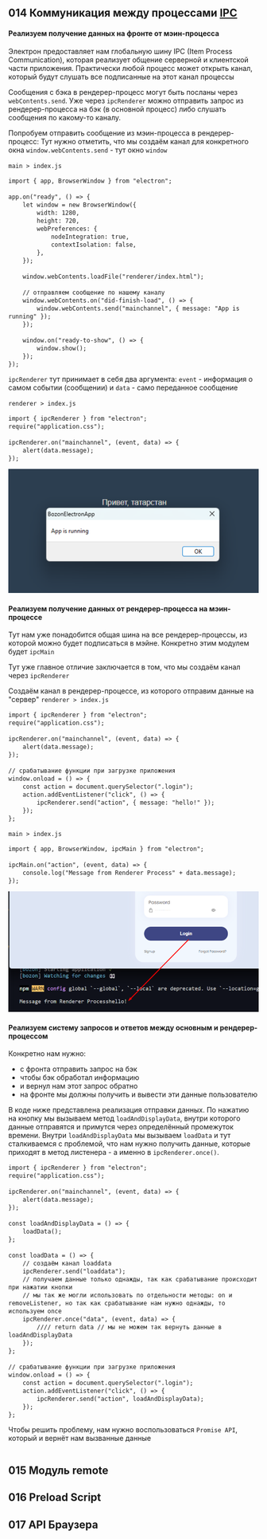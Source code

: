 ## 014 Коммуникация между процессами [IPC](https://www.electronjs.org/docs/latest/api/ipc-main)

#### Реализуем получение данных на фронте от мэин-процесса 

Электрон предоставляет нам глобальную шину IPC (Item Process Communication), которая реализует общение серверной и клиентской части приложения. Практически любой процесс может открыть канал, который будут слушать все подписанные на этот канал процессы

Сообщения с бэка в рендерер-процесс могут быть посланы через `webContents.send`. Уже через `ipcRenderer` можно отправить запрос из рендерер-процесса на бэк (в основной процесс) либо слушать сообщения по какому-то каналу.

Попробуем отправить сообщение из мэин-процесса в рендерер-процесс:
Тут нужно отметить, что мы создаём канал для конкретного окна `window.webContents.send` - тут окно `window`

`main > index.js`
```JS
import { app, BrowserWindow } from "electron";

app.on("ready", () => {
	let window = new BrowserWindow({
		width: 1280,
		height: 720,
		webPreferences: {
			nodeIntegration: true,
			contextIsolation: false,
		},
	});

	window.webContents.loadFile("renderer/index.html");

	// отправляем сообщение по нашему каналу
	window.webContents.on("did-finish-load", () => {
		window.webContents.send("mainchannel", { message: "App is running" });
	});

	window.on("ready-to-show", () => {
		window.show();
	});
});
```

`ipcRenderer` тут принимает в себя два аргумента: `event` - информация о самом событии (сообщении) и `data` - само переданное сообщение 

`renderer > index.js`
```JS
import { ipcRenderer } from "electron";
require("application.css");

ipcRenderer.on("mainchannel", (event, data) => {
	alert(data.message);
});
```

![](_png/Pasted%20image%2020221113131100.png)

#### Реализуем получение данных от рендерер-процесса на мэин-процессе 

Тут нам уже понадобится общая шина на все рендерер-процессы, из которой можно будет подписаться в мэйне. Конкретно этим модулем будет `ipcMain`

Тут уже главное отличие заключается в том, что мы создаём канал через `ipcRenderer`

Создаём канал в рендерер-процессе, из которого отправим данные на "сервер"
`renderer > index.js`
```JS
import { ipcRenderer } from "electron";
require("application.css");

ipcRenderer.on("mainchannel", (event, data) => {
	alert(data.message);
});

// срабатывание функции при загрузке приложения
window.onload = () => {
	const action = document.querySelector(".login");
	action.addEventListener("click", () => {
		ipcRenderer.send("action", { message: "hello!" });
	});
};
```

`main > index.js`
```JS
import { app, BrowserWindow, ipcMain } from "electron";

ipcMain.on("action", (event, data) => {
	console.log("Message from Renderer Process" + data.message);
});
```

![](_png/Pasted%20image%2020221113174824.png)

#### Реализуем систему запросов и ответов между основным и рендерер-процессом

Конкретно нам нужно:
- с фронта отправить запрос на бэк 
- чтобы бэк обработал информацию 
- и вернул нам этот запрос обратно 
- на фронте мы должны получить и вывести эти данные пользователю 

В коде ниже представлена реализация отправки данных. По нажатию на кнопку мы вызываем метод `loadAndDisplayData`, внутри которого данные отправятся и примутся через определённый промежуток времени. Внутри `loadAndDisplayData` мы вызываем `loadData` и тут сталкиваемся с проблемой, что нам нужно получить данные, которые приходят в метод листенера - а именно в `ipcRenderer.once()`. 

```JS
import { ipcRenderer } from "electron";
require("application.css");

ipcRenderer.on("mainchannel", (event, data) => {
	alert(data.message);
});

const loadAndDisplayData = () => {
	loadData();
};

const loadData = () => {
	// создаём канал loaddata
	ipcRenderer.send("loaddata");
	// получаем данные только однажды, так как срабатывание происходит при нажатии кнопки
	// мы так же могли использовать по отдельности методы: on и removeListener, но так как срабатывание нам нужно однажды, то используем once
	ipcRenderer.once("data", (event, data) => {
		//// return data // мы не можем так вернуть данные в loadAndDisplayData
	});
};

// срабатывание функции при загрузке приложения
window.onload = () => {
	const action = document.querySelector(".login");
	action.addEventListener("click", () => {
		ipcRenderer.send("action", loadAndDisplayData);
	});
};

```

Чтобы решить проблему, нам нужно воспользоваться `Promise API`, который и вернёт нам вызванные данные

```JS

```







## 015 Модуль remote



## 016 Preload Script



## 017 API Браузера







